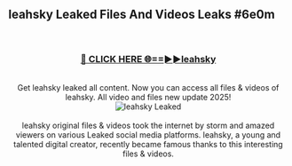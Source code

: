 ## leahsky Leaked Files And Videos Leaks #6e0m
<br>
<div align="center">
<h3><a href="https://watchclip.my.id/leahsky" rel="nofollow">🔴 CLICK HERE 🌐==►►leahsky</a></h3>
<br>
Get leahsky leaked all content. Now you can access all files & videos of leahsky. All video and files new update 2025!
<br>
<a href="https://watchclip.my.id/leahsky" rel="nofollow" data-target="animated-image.originalLink"><img src="https://i.ibb.co.com/WyWwxjT/player-gif2.gif" alt="leahsky Leaked" style="max-width: 100%; display: inline-block;" data-target="animated-image.originalImage"></a>
<br><br>
leahsky original files & videos took the internet by storm and amazed viewers on various Leaked social media platforms. leahsky, a young and talented digital creator, recently became famous thanks to this interesting files & videos.
</div>
<br>